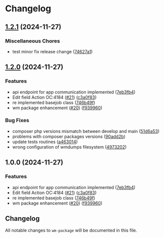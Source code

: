 # Changelog

## [1.2.1](https://github.com/webmappsrl/wm-package/compare/v1.2.0...v1.2.1) (2024-11-27)


### Miscellaneous Chores

* test minor fix release change ([74627a1](https://github.com/webmappsrl/wm-package/commit/74627a14695e2ce8cf0dc91d3b25f731369d73dd))

## [1.2.0](https://github.com/webmappsrl/wm-package/compare/webmappsrl/wm-package-v1.1.0...webmappsrl/wm-package-v1.2.0) (2024-11-27)


### Features

* api endpoint for app communication implemented ([7eb3fb4](https://github.com/webmappsrl/wm-package/commit/7eb3fb43d8ac297a68cbafe180ac00ba62396c3b))
* Edit field Action OC:4184 ([#21](https://github.com/webmappsrl/wm-package/issues/21)) ([c3a0f83](https://github.com/webmappsrl/wm-package/commit/c3a0f8371ffbde5d8f5bad90e384d83536c2a3f2))
* re implemented basejob class ([746b49f](https://github.com/webmappsrl/wm-package/commit/746b49f33a5e5c8d2be8eafdc4f75ee39e936a32))
* wm package enhancement ([#20](https://github.com/webmappsrl/wm-package/issues/20)) ([f939960](https://github.com/webmappsrl/wm-package/commit/f9399602086433e3875ffd733c83efccd5ee47b4))


### Bug Fixes

* composer php versions mismatch between develop and main ([51d6a53](https://github.com/webmappsrl/wm-package/commit/51d6a5311503eba1d607da0671c033361ee32b2e))
* problems with composer packages versions ([90add2b](https://github.com/webmappsrl/wm-package/commit/90add2b88ccab34099a3e49027208368c3d26efd))
* update tests routines ([a463014](https://github.com/webmappsrl/wm-package/commit/a463014e7f46cb3bfd064c578160eb23dd67a832))
* wrong configuration of wmdumps filesystem ([4973202](https://github.com/webmappsrl/wm-package/commit/4973202d61f65d0b94438da16eaf43331d800e85))

## 1.0.0 (2024-11-27)


### Features

* api endpoint for app communication implemented ([7eb3fb4](https://github.com/webmappsrl/wm-package/commit/7eb3fb43d8ac297a68cbafe180ac00ba62396c3b))
* Edit field Action OC:4184 ([#21](https://github.com/webmappsrl/wm-package/issues/21)) ([c3a0f83](https://github.com/webmappsrl/wm-package/commit/c3a0f8371ffbde5d8f5bad90e384d83536c2a3f2))
* re implemented basejob class ([746b49f](https://github.com/webmappsrl/wm-package/commit/746b49f33a5e5c8d2be8eafdc4f75ee39e936a32))
* wm package enhancement ([#20](https://github.com/webmappsrl/wm-package/issues/20)) ([f939960](https://github.com/webmappsrl/wm-package/commit/f9399602086433e3875ffd733c83efccd5ee47b4))

## Changelog

All notable changes to `wm-package` will be documented in this file.
